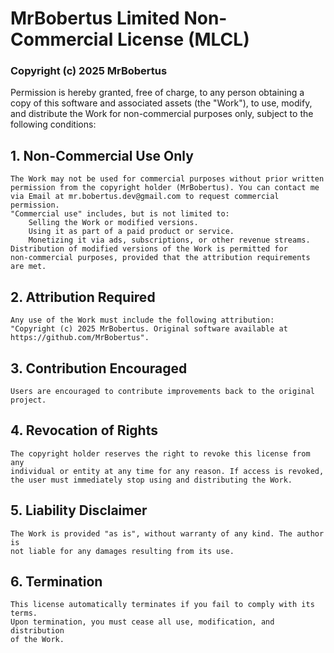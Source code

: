 # MrBobertus Limited Non-Commercial License (MLCL)

### Copyright (c) 2025 MrBobertus

Permission is hereby granted, free of charge, to any person obtaining a copy
of this software and associated assets (the "Work"), to use, modify, and
distribute the Work for non-commercial purposes only, subject to the
following conditions:

## 1. Non-Commercial Use Only

    The Work may not be used for commercial purposes without prior written
    permission from the copyright holder (MrBobertus). You can contact me via Email at mr.bobertus.dev@gmail.com to request commercial permission.
    "Commercial use" includes, but is not limited to:
        Selling the Work or modified versions.
        Using it as part of a paid product or service.
        Monetizing it via ads, subscriptions, or other revenue streams.
    Distribution of modified versions of the Work is permitted for
    non-commercial purposes, provided that the attribution requirements are met.

## 2. Attribution Required

    Any use of the Work must include the following attribution:
    "Copyright (c) 2025 MrBobertus. Original software available at https://github.com/MrBobertus".

## 3. Contribution Encouraged

    Users are encouraged to contribute improvements back to the original project.

## 4. Revocation of Rights

    The copyright holder reserves the right to revoke this license from any
    individual or entity at any time for any reason. If access is revoked,
    the user must immediately stop using and distributing the Work.

## 5. Liability Disclaimer

    The Work is provided "as is", without warranty of any kind. The author is
    not liable for any damages resulting from its use.

## 6. Termination

    This license automatically terminates if you fail to comply with its terms.
    Upon termination, you must cease all use, modification, and distribution
    of the Work.
